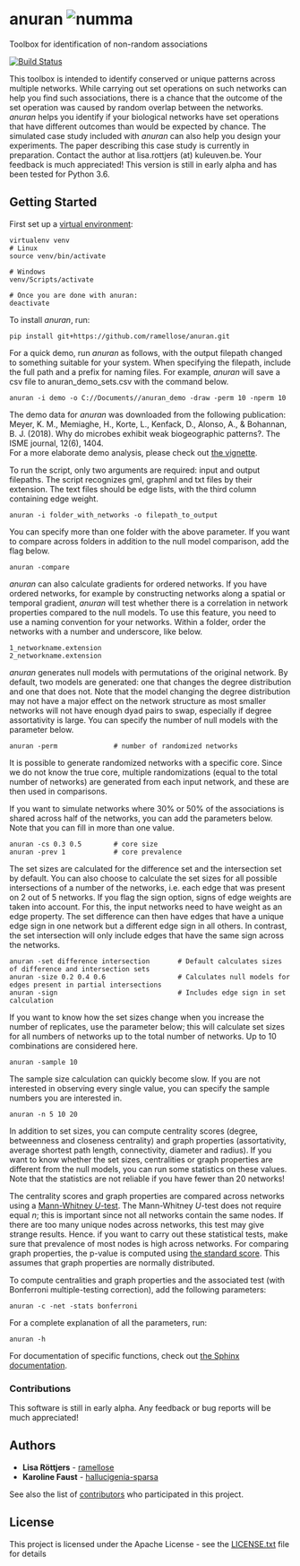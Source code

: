 # anuran ![numma](https://github.com/ramellose/anuran/blob/master/anuran.png)
Toolbox for identification of non-random associations

[![Build Status](https://travis-ci.com/ramellose/anuran.svg?token=9mhqeTh13MErxyrk5zR8&branch=master)](https://travis-ci.com/ramellose/anuran)

This toolbox is intended to identify conserved or unique patterns across multiple networks.
While carrying out set operations on such networks can help you find such associations,
there is a chance that the outcome of the set operation was caused by random overlap between the networks.
_anuran_ helps you identify if your biological networks have set operations that have different outcomes than would be expected by chance.
The simulated case study included with _anuran_ can also help you design your experiments. The paper describing this case study is currently in preparation.
Contact the author at lisa.rottjers (at) kuleuven.be. Your feedback is much appreciated!
This version is still in early alpha and has been tested for Python 3.6.

## Getting Started

First set up a [virtual environment](https://docs.python-guide.org/dev/virtualenvs/):
```
virtualenv venv
# Linux
source venv/bin/activate

# Windows
venv/Scripts/activate

# Once you are done with anuran:
deactivate
```

To install _anuran_, run:
```
pip install git+https://github.com/ramellose/anuran.git
```


For a quick demo, run _anuran_ as follows, with the output filepath changed to something suitable for your system.
When specifying the filepath, include the full path and a prefix for naming files.
For example, _anuran_ will save a csv file to anuran_demo_sets.csv with the command below.

```
anuran -i demo -o C://Documents//anuran_demo -draw -perm 10 -nperm 10
```

The demo data for _anuran_ was downloaded from the following publication: <br />
Meyer, K. M., Memiaghe, H., Korte, L., Kenfack, D., Alonso, A., & Bohannan, B. J. (2018).
Why do microbes exhibit weak biogeographic patterns?. The ISME journal, 12(6), 1404. <br />
For a more elaborate demo analysis, please check out [the vignette](https://ramellose.github.io/anuran/demo_anuran.html).

To run the script, only two arguments are required: input and output filepaths.
The script recognizes gml, graphml and txt files by their extension.
The text files should be edge lists, with the third column containing edge weight.
```
anuran -i folder_with_networks -o filepath_to_output
```

You can specify more than one folder with the above parameter. If you want to compare across folders in addition to the
null model comparison, add the flag below.
```
anuran -compare
```

_anuran_ can also calculate gradients for ordered networks.
If you have ordered networks, for example by constructing networks along a spatial or temporal gradient, _anuran_ will test whether
there is a correlation in network properties compared to the null models.
To use this feature, you need to use a naming convention for your networks.
Within a folder, order the networks with a number and underscore, like below.
```
1_networkname.extension
2_networkname.extension
```

_anuran_ generates null models with permutations of the original network.
By default, two models are generated: one that changes the degree distribution
and one that does not.
Note that the model changing the degree distribution may not have a major effect
on the network structure as most smaller networks will not have enough dyad pairs to swap, especially if degree assortativity is large.
You can specify the number of null models with the parameter below.
```
anuran -perm              # number of randomized networks
```

It is possible to generate randomized networks with a specific core.
Since we do not know the true core, multiple randomizations (equal to the total number of networks) are generated from each input network,
and these are then used in comparisons.

If you want to simulate networks where 30% or 50% of the associations is shared across half of the networks,
you can add the parameters below. Note that you can fill in more than one value.
```
anuran -cs 0.3 0.5        # core size
anuran -prev 1            # core prevalence
```

The set sizes are calculated for the difference set and the intersection set by default.
You can also choose to calculate the set sizes for all possible intersections of a number of the networks, i.e. each edge that was present on 2 out of 5 networks.
If you flag the sign option, signs of edge weights are taken into account.
For this, the input networks need to have weight as an edge property.
The set difference can then have edges that have a unique edge sign in one network but a different edge sign in all others.
In contrast, the set intersection will only include edges that have the same sign across the networks.
```
anuran -set difference intersection       # Default calculates sizes of difference and intersection sets
anuran -size 0.2 0.4 0.6                  # Calculates null models for edges present in partial intersections
anuran -sign                              # Includes edge sign in set calculation
```

If you want to know how the set sizes change when you increase the number of replicates,
use the parameter below; this will calculate set sizes for all numbers of networks up to the total number of networks. Up to 10 combinations are considered here.
```
anuran -sample 10
```

The sample size calculation can quickly become slow. If you are not interested in observing every single value, you can specify the sample numbers you are interested in.
```
anuran -n 5 10 20
```

In addition to set sizes, you can compute centrality scores (degree, betweenness and closeness centrality) and graph properties (assortativity, average shortest path length, connectivity, diameter and radius).
If you want to know whether the set sizes, centralities or graph properties are different from the null models,
you can run some statistics on these values. Note that the statistics are not reliable if you have fewer than 20 networks!

The centrality scores and graph properties are compared across networks using a [Mann-Whitney _U_-test](https://en.wikipedia.org/wiki/Mann%E2%80%93Whitney_U_test).
The Mann-Whitney _U_-test does not require equal _n_; this is important since not all networks contain the same nodes. If there are too many unique nodes across networks,
this test may give strange results. Hence. if you want to carry out these statistical tests, make sure that prevalence of most nodes is high across networks.
For comparing graph properties, the p-value is computed using [the standard score](https://en.wikipedia.org/wiki/Standard_score). This assumes that graph properties are normally distributed.

To compute centralities and graph properties and the associated test (with Bonferroni multiple-testing correction), add the following parameters:
```
anuran -c -net -stats bonferroni
```

For a complete explanation of all the parameters, run:
```
anuran -h
```

For documentation of specific functions, check out [the Sphinx documentation](https://ramellose.github.io/anuran/index.html).

### Contributions

This software is still in early alpha. Any feedback or bug reports will be much appreciated!

## Authors

* **Lisa Röttjers** - [ramellose](https://github.com/ramellose)
* **Karoline Faust** - [hallucigenia-sparsa](https://github.com/hallucigenia-sparsa)

See also the list of [contributors](https://github.com/ramellose/anuran/contributors) who participated in this project.

## License

This project is licensed under the Apache License - see the [LICENSE.txt](LICENSE.txt) file for details


